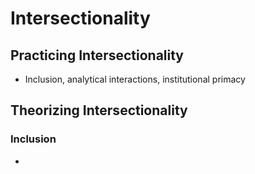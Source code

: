 # Intersectionality  

## Practicing Intersectionality  
 - Inclusion, analytical interactions, institutional primacy  

## Theorizing Intersectionality  

### Inclusion  
 - 
